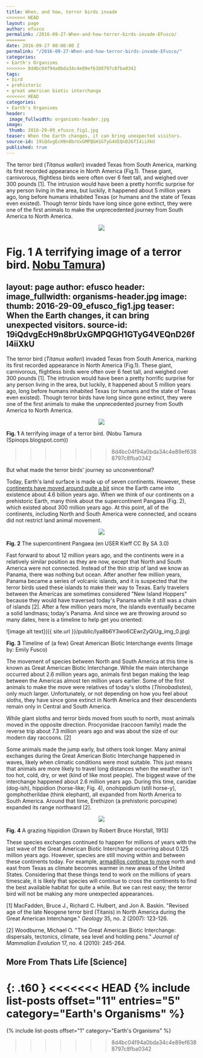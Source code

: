 ```yaml
---
title: When, and how, terror birds invade
<<<<<<< HEAD
layout: page
author: efusco
permalink: /2016-09-27-When-and-how-terror-birds-invade-EFusco/
=======
date: 2016-09-27 00:00:00 Z
permalink: "/2016-09-27-When-and-how-terror-birds-invade-EFusco/"
categories:
- Earth's Organisms
>>>>>>> 8d4bc04f94a0bda34c4e89ef6388797c8fba0342
tags:
- bird
- prehistoric
- great american biotic interchange
<<<<<<< HEAD
categories:
- Earth's Organisms
header:
 image_fullwidth: organisms-header.jpg
image:
 thumb: 2016-29-09_efusco_fig1.jpg
teaser: When the Earth changes, it can bring unexpected visitors.
source-id: 19iQdvgEcH9n8brUxGMPQGH1GTyG4VEQnD26fI4iiXkU
published: true
---
```

The terror bird (*Titanus walleri*) invaded Texas from South America, marking its first recorded appearance in North America (Fig.1). These giant, carnivorous, flightless birds were often over 6 feet tall, and weighed over 300 pounds [1]. The intrusion would have been a pretty horrific surprise for any person living in the area, but luckily, it happened about 5 million years ago, long before humans inhabited Texas (or humans and the state of Texas even existed). Though terror birds have long since gone extinct, they were one of the first animals to make the unprecedented journey from South America to North America. 

<div style="text-align:center"><img src ="https://raw.githubusercontent.com/thatslifescience/thatslifesci/gh-pages/images/2016-29-09_efusco_fig1.jpg" /></div>

**Fig. 1** A terrifying image of a terror bird. [Nobu Tamura](Spinops.blogspot.com)) 
=======
layout: page
author: efusco
header:
  image_fullwidth: organisms-header.jpg
image:
  thumb: 2016-29-09_efusco_fig1.jpg
teaser: When the Earth changes, it can bring unexpected visitors.
source-id: 19iQdvgEcH9n8brUxGMPQGH1GTyG4VEQnD26fI4iiXkU
---

The terror bird (*Titanus walleri*) invaded Texas from South America, marking its first recorded appearance in North America (Fig.1). These giant, carnivorous, flightless birds were often over 6 feet tall, and weighed over 300 pounds [1]. The intrusion would have been a pretty horrific surprise for any person living in the area, but luckily, it happened about 5 million years ago, long before humans inhabited Texas (or humans and the state of Texas even existed). Though terror birds have long since gone extinct, they were one of the first animals to make the unprecedented journey from South America to North America. 

<div style="text-align:center"><img src ="https://raw.githubusercontent.com/thatslifesci/thatslifesci/gh-pages/images/2016-29-09_efusco_fig1.jpg" /></div>

**Fig. 1** A terrifying image of a terror bird. (Nobu Tamura (Spinops.blogspot.com)) 
>>>>>>> 8d4bc04f94a0bda34c4e89ef6388797c8fba0342

But what made the terror birds' journey so unconventional? 

Today, Earth's land surface is made up of seven continents. However, these [continents have moved around quite a bit](http://www.livescience.com/37529-continental-drift.html) since the Earth came into existence about 4.6 billion years ago. When we think of our continents on a prehistoric Earth, many think about the supercontinent Pangaea (Fig. 2), which existed about 300 million years ago. At this point, all of the continents, including North and South America were connected, and oceans did not restrict land animal movement. 


<div style="text-align:center"><img src ="https://upload.wikimedia.org/wikipedia/commons/thumb/c/cb/Pangaea_continents.svg/2000px-Pangaea_continents.svg.png" /></div>

**Fig. 2** The supercontinent Pangaea (en USER Kieff CC By SA 3.0)

Fast forward to about 12 million years ago, and the continents were in a relatively similar position as they are now, except that North and South America were not connected. Instead of the thin strip of land we know as Panama, there was nothing but ocean. After another few million years, Panama became a series of volcanic islands, and it is suspected that the terror birds used these islands to make their way to Texas. Early travelers between the Americas are sometimes considered "New Island Hoppers" because they would have traversed today's Panama while it still was a chain of islands [2]. After a few million years more, the islands eventually became a solid landmass; today's Panama. And since we are throwing around so many dates, here is a timeline to help get you oriented:

![image alt text]({{ site.url }}/public/lya8b6Y3wo6CEwrZyQiUg_img_0.jpg) 

**Fig. 3** Timeline of (a few) Great American Biotic Interchange events (Image by: Emily Fusco)

The movement of species between North and South America at this time is known as Great American Biotic Interchange. While the main interchange occurred about 2.6 million years ago, animals first began making the leap between the Americas almost ten million years earlier. Some of the first animals to make the move were relatives of today's sloths (*Thinobadistes*), only much larger. Unfortunately, or not depending on how you feel about sloths, they have since gone extinct in North America and their descendents remain only in Central and South America. 

While giant sloths and terror birds moved from south to north, most animals moved in the opposite direction. Procyonidae (raccoon family) made the reverse trip about 7.3 million years ago and was about the size of our modern day raccoons. [2]

Some animals made the jump early, but others took longer. Many animal exchanges during the Great American Biotic Interchange happened in waves, likely when climatic conditions were most suitable. This just means that animals are more likely to travel long distances when the weather isn't too hot, cold, dry, or wet (kind of like most people). The biggest wave of the interchange happened about 2.6 million years ago. During this time, canidae (dog-ish), hippidion (horse-like; Fig. 4), onohippidium (still horse-y), gomphotherildae (think elephant), all expanded from North America to South America. Around that time, Erethizon (a prehistoric porcupine) expanded its range northward [2]. 

<div style="text-align:center"><img src ="https://upload.wikimedia.org/wikipedia/commons/thumb/3/3b/Hippidion.jpg/640px-Hippidion.jpg" /></div>

**Fig. 4** A grazing hippidion (Drawn by Robert Bruce Horsfall, 1913)

These species exchanges continued to happen for millions of years with the last wave of the Great American Biotic Interchange occurring about 0.125 million years ago. However, species are still moving within and between these continents today. For example, [armadillos continue to move](http://news.nationalgeographic.com/news/2011/10/111007-armadillos-united-states-invasive-species-animals-environment/)  north and east from Texas as climate becomes warmer in new areas of the United States. Considering that these things tend to work on the millions of years timescale, it is likely that species will continue to cross the continents to find the best available habitat for quite a while. But we can rest easy; the terror bird will not be making any more unexpected appearances.

[1]  MacFadden, Bruce J., Richard C. Hulbert, and Jon A. Baskin. "Revised age of the late Neogene terror bird (Titanis) in North America during the Great American Interchange." *Geology* 35, no. 2 (2007): 123-126.

[2]  Woodburne, Michael O. "The Great American Biotic Interchange: dispersals, tectonics, climate, sea level and holding pens." *Journal of Mammalian Evolution* 17, no. 4 (2010): 245-264.

## More From Thats Life [Science]
{: .t60 }
<<<<<<< HEAD
{% include list-posts offset="11" entries="5" category="Earth's Organisms" %}
=======
{% include list-posts offset="1" category="Earth's Organisms" %}
>>>>>>> 8d4bc04f94a0bda34c4e89ef6388797c8fba0342
